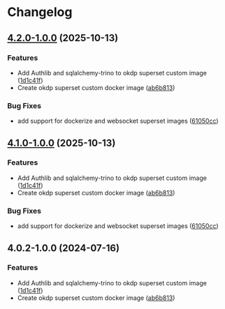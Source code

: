 # Changelog

## [4.2.0-1.0.0](https://github.com/idirze/okdp-superset/compare/v4.1.0-1.0.0...v4.2.0-1.0.0) (2025-10-13)


### Features

* Add Authlib and sqlalchemy-trino to okdp superset custom image ([1d1c41f](https://github.com/idirze/okdp-superset/commit/1d1c41fa66c2651edb7bc361cfbe9024596fe282))
* Create okdp superset custom docker image ([ab6b813](https://github.com/idirze/okdp-superset/commit/ab6b813b3d4dbb0842167dd5c6ca3d278c43a596))


### Bug Fixes

* add support for dockerize and websocket superset images ([61050cc](https://github.com/idirze/okdp-superset/commit/61050cc1d9f36969ba16d6b9347ab93ce2b5eac7))

## [4.1.0-1.0.0](https://github.com/idirze/okdp-superset/compare/v4.0.2-1.0.0...v4.1.0-1.0.0) (2025-10-13)


### Features

* Add Authlib and sqlalchemy-trino to okdp superset custom image ([1d1c41f](https://github.com/idirze/okdp-superset/commit/1d1c41fa66c2651edb7bc361cfbe9024596fe282))
* Create okdp superset custom docker image ([ab6b813](https://github.com/idirze/okdp-superset/commit/ab6b813b3d4dbb0842167dd5c6ca3d278c43a596))


### Bug Fixes

* add support for dockerize and websocket superset images ([61050cc](https://github.com/idirze/okdp-superset/commit/61050cc1d9f36969ba16d6b9347ab93ce2b5eac7))

## 4.0.2-1.0.0 (2024-07-16)


### Features

* Add Authlib and sqlalchemy-trino to okdp superset custom image ([1d1c41f](https://github.com/OKDP/okdp-superset/commit/1d1c41fa66c2651edb7bc361cfbe9024596fe282))
* Create okdp superset custom docker image ([ab6b813](https://github.com/OKDP/okdp-superset/commit/ab6b813b3d4dbb0842167dd5c6ca3d278c43a596))
